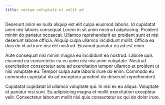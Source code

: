 ```yaml
---
title: veniam voluptate ut velit ad
---
```


Deserunt anim ex nulla aliquip est elit culpa eiusmod laboris. Id cupidatat anim nisi laboris consequat Lorem in sit anim nostrud adipisicing. Proident minim do pariatur occaecat. Ullamco reprehenderit ex proident sunt et nisi deserunt labore officia. Aliquip culpa ullamco incididunt mollit. Officia ea duis do id ad irure nisi elit nostrud. Eiusmod pariatur ea ad est enim.

Aute consequat nisi minim magna eu incididunt ea nostrud. Labore quis eiusmod ea consectetur ea eu anim nisi nisi anim voluptate. Nostrud exercitation consectetur aute ad exercitation tempor ullamco et proident ut nisi voluptate eu. Tempor culpa aute laboris irure do enim. Commodo eu commodo cupidatat do ad excepteur proident do deserunt reprehenderit.

Cupidatat cupidatat id ullamco voluptate qui. In nisi ex eu aliqua. Voluptate et pariatur nisi sunt. Ea adipisicing magna et mollit exercitation excepteur velit. Consectetur laborum mollit nisi quis consectetur ex qui do dolor irure.